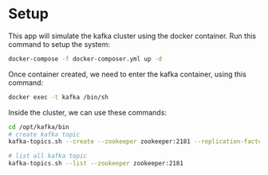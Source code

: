 # Setup

This app will simulate the kafka cluster using the docker container. Run this command to setup the system:
```bash
docker-compose -f docker-composer.yml up -d
```

Once container created, we need to enter the kafka container, using this command:
```bash
docker exec -t kafka /bin/sh
```

Inside the cluster, we can use these commands:
```bash
cd /opt/kafka/bin
# create kafka topic
kafka-topics.sh --create --zookeeper zookeeper:2181 --replication-factor 1 --partitions 1 --topic kafkatopic1

# list all kafka topic
kafka-topics.sh --list --zookeeper zookeeper:2181
```
